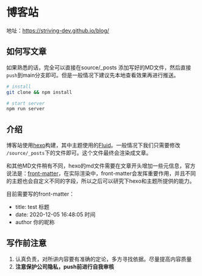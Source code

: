 # 博客站

地址：https://striving-dev.github.io/blog/

## 如何写文章

如果熟悉的话，完全可以直接在source/_posts 添加写好的MD文件，然后直接`push`到main分支即可。但是一般情况下建议先本地查看效果再进行推送。

``` bash
# install
git clone && npm install

# start server
npm run server
```



## 介绍

博客站使用[hexo](https://hexo.io/zh-cn/)构建，其中主题使用的[Fluid](https://github.com/fluid-dev/hexo-theme-fluid)。一般情况下我们只需要修改 `/source/_posts`下的文件即可。这个文件最终会渲染成文章。



和其他MD文件稍有不同，hexo的md文件需要在文章开头增加一些元信息，官方说法是：[front-matter](https://hexo.io/zh-cn/docs/front-matter)，在实际渲染中，front-matter会发挥重要作用，并且不同的主题也会自定义不同的字段，所以之后可以研究下hexo和主题所提供的能力。



目前需要写的front-matter：

- title: test    标题
- date: 2020-12-05 16:48:05   时间
- author     你的昵称



## 写作前注意

1. 认真负责，对所讲内容要有准确的定论，多方寻找依据。尽量提高内容质量
2. **注意保护公司隐私，push前进行自我审核**

